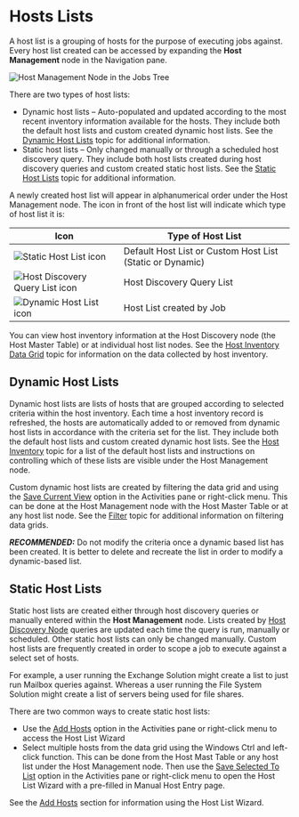 # Hosts Lists

A host list is a grouping of hosts for the purpose of executing jobs against. Every host list
created can be accessed by expanding the **Host Management** node in the Navigation pane.

![Host Management Node in the Jobs Tree](/img/versioned_docs/accessanalyzer_11.6/accessanalyzer/admin/hostmanagement/jobstree.webp)

There are two types of host lists:

- Dynamic host lists – Auto-populated and updated according to the most recent inventory information
  available for the hosts. They include both the default host lists and custom created dynamic host
  lists. See the [Dynamic Host Lists](#dynamic-host-lists) topic for additional information.
- Static host lists – Only changed manually or through a scheduled host discovery query. They
  include both host lists created during host discovery queries and custom created static host
  lists. See the [Static Host Lists](#static-host-lists) topic for additional information.

A newly created host list will appear in alphanumerical order under the Host Management node. The
icon in front of the host list will indicate which type of host list it is:

| Icon                                                                                                                                   | Type of Host List                                         |
| -------------------------------------------------------------------------------------------------------------------------------------- | --------------------------------------------------------- |
| ![Static Host List icon](/img/versioned_docs/accessanalyzer_11.6/accessanalyzer/admin/hostmanagement/statichostlist.webp)              | Default Host List or Custom Host List (Static or Dynamic) |
| ![Host Discovery Query List icon](/img/versioned_docs/accessanalyzer_11.6/accessanalyzer/admin/hostmanagement/discoveryquerylist.webp) | Host Discovery Query List                                 |
| ![Dynamic Host List icon](/img/versioned_docs/accessanalyzer_11.6/accessanalyzer/admin/hostmanagement/dynamichostlist.webp)            | Host List created by Job                                  |

You can view host inventory information at the Host Discovery node (the Host Master Table) or at
individual host list nodes. See the
[Host Inventory Data Grid](/docs/accessanalyzer/11.6/accessanalyzer/admin/hostmanagement/datagrid.md)
topic for information on the data collected by host inventory.

## Dynamic Host Lists

Dynamic host lists are lists of hosts that are grouped according to selected criteria within the
host inventory. Each time a host inventory record is refreshed, the hosts are automatically added to
or removed from dynamic host lists in accordance with the criteria set for the list. They include
both the default host lists and custom created dynamic host lists. See the
[Host Inventory](/docs/accessanalyzer/11.6/accessanalyzer/admin/settings/hostinventory.md)
topic for a list of the default host lists and instructions on controlling which of these lists are
visible under the Host Management node.

Custom dynamic host lists are created by filtering the data grid and using the
[Save Current View](/docs/accessanalyzer/11.6/accessanalyzer/admin/hostmanagement/actions/saveview.md)
option in the Activities pane or right-click menu. This can be done at the Host Management node with
the Host Master Table or at any host list node. See the
[Filter](/docs/accessanalyzer/11.6/accessanalyzer/admin/navigate/datagrid.md#filter)
topic for additional information on filtering data grids.

**_RECOMMENDED:_** Do not modify the criteria once a dynamic based list has been created. It is
better to delete and recreate the list in order to modify a dynamic-based list.

## Static Host Lists

Static host lists are created either through host discovery queries or manually entered within the
**Host Management** node. Lists created by
[Host Discovery Node](/docs/accessanalyzer/11.6/accessanalyzer/admin/hostdiscovery/overview.md)
queries are updated each time the query is run, manually or scheduled. Other static host lists can
only be changed manually. Custom host lists are frequently created in order to scope a job to
execute against a select set of hosts.

For example, a user running the Exchange Solution might create a list to just run Mailbox queries
against. Whereas a user running the File System Solution might create a list of servers being used
for file shares.

There are two common ways to create static host lists:

- Use the
  [Add Hosts](/docs/accessanalyzer/11.6/accessanalyzer/admin/hostmanagement/actions/add.md)
  option in the Activities pane or right-click menu to access the Host List Wizard
- Select multiple hosts from the data grid using the Windows Ctrl and left-click function. This can
  be done from the Host Mast Table or any host list under the Host Management node. Then use the
  [Save Selected To List](/docs/accessanalyzer/11.6/accessanalyzer/admin/hostmanagement/actions/savetolist.md)
  option in the Activities pane or right-click menu to open the Host List Wizard with a pre-filled
  in Manual Host Entry page.

See the
[Add Hosts](/docs/accessanalyzer/11.6/accessanalyzer/admin/hostmanagement/actions/add.md)
section for information using the Host List Wizard.
